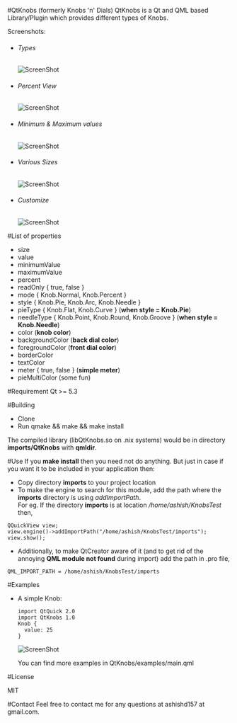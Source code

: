 #QtKnobs (formerly Knobs 'n' Dials)
QtKnobs is a Qt and QML based Library/Plugin which provides different types of Knobs.

Screenshots:
- ###### Types

  ![ScreenShot](https://raw.githubusercontent.com/ashish157/Knobs-n-Dials-QML/5c5e347b649606533a95330b9cafb3b4eb4b8155/QtKnobs/screens/alltypes.png)

- ###### Percent View

  ![ScreenShot](https://raw.githubusercontent.com/ashish157/Knobs-n-Dials-QML/5c5e347b649606533a95330b9cafb3b4eb4b8155/QtKnobs/screens/percent.png)

- ###### Minimum & Maximum values

  ![ScreenShot](https://raw.githubusercontent.com/ashish157/QtKnobs/master/QtKnobs/screens/minandmax.png)
  
- ###### Various Sizes

  ![ScreenShot](https://raw.githubusercontent.com/ashish157/Knobs-n-Dials-QML/5c5e347b649606533a95330b9cafb3b4eb4b8155/QtKnobs/screens/sizes.png)
  
- ###### Customize

  ![ScreenShot](https://raw.githubusercontent.com/ashish157/Knobs-n-Dials-QML/5c5e347b649606533a95330b9cafb3b4eb4b8155/QtKnobs/screens/custom.png)

#List of properties
* size
* value
* minimumValue
* maximumValue
* percent
* readOnly { true, false }
* mode { Knob.Normal, Knob.Percent }
* style { Knob.Pie, Knob.Arc, Knob.Needle }
* pieType { Knob.Flat, Knob.Curve  } (**when style = Knob.Pie**)
* needleType { Knob.Point, Knob.Round, Knob.Groove  } (**when style = Knob.Needle**)
* color (**knob color**)
* backgroundColor (**back dial color**)
* foregroundColor (**front dial color**)
* borderColor
* textColor
* meter { true, false } (**simple meter**)
* pieMultiColor (some fun)
 
#Requirement
Qt >= 5.3

#Building
* Clone
* Run qmake && make && make install

The compiled library (libQtKnobs.so on .nix systems) would be in directory **imports/QtKnobs** with **qmldir**.

#Use
If you **make install** then you need not do anything. But just in case if you want it to be included in your application then: 
* Copy directory **imports** to your project location  
* To make the engine to search for this module, add the path where the **imports** directory is using *addImportPath*.  
For eg. If the directory **imports** is at location */home/ashish/KnobsTest* then,
```
QQuickView view;
view.engine()->addImportPath("/home/ashish/KnobsTest/imports");
view.show();
```
* Additionally, to make QtCreator aware of it (and to get rid of the annoying **QML module not found** during import) add the path in .pro file,
```
QML_IMPORT_PATH = /home/ashish/KnobsTest/imports
```

#Examples

* A simple Knob:
  
  ```
  import QtQuick 2.0
  import QtKnobs 1.0
  Knob {
    value: 25
  }
  ```

  ![ScreenShot](https://raw.githubusercontent.com/ashish157/Knobs-n-Dials-QML/5c5e347b649606533a95330b9cafb3b4eb4b8155/QtKnobs/screens/default.png)

   You can find more examples in QtKnobs/examples/main.qml

#License

MIT

#Contact
Feel free to contact me for any questions at ashishd157 at gmail.com.
